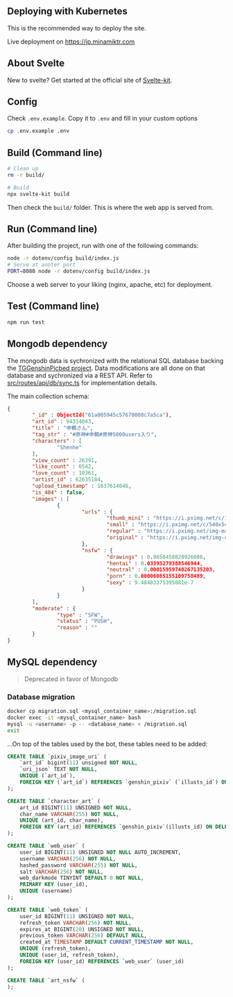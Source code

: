 ## Deploying with Kubernetes

This is the recommended way to deploy the site.

Live deployment on <https://jp.minamiktr.com>

## About Svelte

New to svelte? Get started at the official site of [Svelte-kit](https://kit.svelte.dev/).

## Config

Check `.env.example`. Copy it to `.env` and fill in your custom options

```bash
cp .env.example .env
```

## Build (Command line)

```bash
# Clean up
rm -r build/

# Build
npx svelte-kit build
```

Then check the `build/` folder. This is where the web app is served from.

## Run (Command line)

After building the project, run with one of the following commands:

```bash
node -r dotenv/config build/index.js
# Serve at anoter port
PORT=8080 node -r dotenv/config build/index.js
```

Choose a web server to your liking (nginx, apache, etc) for deployment.

## Test (Command line)

```bash
npm run test
```

## Mongodb dependency

The mongodb data is sychronized with the relational SQL database backing the [TGGenshinPicbed project](https://github.com/luoshuijs/TGGenshinPicBed_Bot). Data modifications are all done on that database and sychronized via a REST API. Refer to [src/routes/api/db/sync.ts](src/routes/api/db/sync.ts) for implementation details.

The main collection schema:

```json
{
        "_id" : ObjectId("61a005945c57670008c7a5ca"),
        "art_id" : 94314043,
        "title" : "申鶴さん",
        "tag_str" : "#原神#申鶴#原神5000users入り",
        "characters" : [
                "Shenhe"
        ],
        "view_count" : 26391,
        "like_count" : 6542,
        "love_count" : 10361,
        "artist_id" : 62635184,
        "upload_timestamp" : 1637614046,
        "is_404" : false,
        "images" : [
                {
                        "urls" : {
                                "thumb_mini" : "https://i.pximg.net/c/128x128/custom-thumb/img/2021/11/23/05/47/26/94314043_p0_custom1200.jpg",
                                "small" : "https://i.pximg.net/c/540x540_70/img-master/img/2021/11/23/05/47/26/94314043_p0_master1200.jpg",
                                "regular" : "https://i.pximg.net/img-master/img/2021/11/23/05/47/26/94314043_p0_master1200.jpg",
                                "original" : "https://i.pximg.net/img-original/img/2021/11/23/05/47/26/94314043_p0.png"
                        },
                        "nsfw" : {
                                "drawings" : 0.9658458828926086,
                                "hentai" : 0.03393279388546944,
                                "neutral" : 0.00015959740267135203,
                                "porn" : 0.00006085155109758489,
                                "sexy" : 9.48483375395881e-7
                        }
                }
        ],
        "moderate" : {
                "type" : "SFW",
                "status" : "PUSH",
                "reason" : ""
        }
}
```

## MySQL dependency

> Deprecated in favor of Mongodb

### Database migration

```bash
docker cp migration.sql <mysql_container_name>:/migration.sql
docker exec -it <mysql_container_name> bash
mysql -u <username> -p -- <database_name> < /migration.sql
exit
```

...On top of the tables used by the bot, these tables need to be added:

```sql
CREATE TABLE `pixiv_image_uri` (
    `art_id` bigint(11) unsigned NOT NULL,
    `uri_json` TEXT NOT NULL,
    UNIQUE (`art_id`),
    FOREIGN KEY (`art_id`) REFERENCES `genshin_pixiv` (`illusts_id`) ON DELETE CASCADE
);
```

```sql
CREATE TABLE `character_art` (
    art_id BIGINT(11) UNSIGNED NOT NULL,
    char_name VARCHAR(255) NOT NULL,
    UNIQUE (art_id, char_name),
    FOREIGN KEY (art_id) REFERENCES `genshin_pixiv`(illusts_id) ON DELETE CASCADE
);
```

```sql
CREATE TABLE `web_user` (
    user_id BIGINT(11) UNSIGNED NOT NULL AUTO_INCREMENT,
    username VARCHAR(256) NOT NULL,
    hashed_password VARCHAR(255) NOT NULL,
    salt VARCHAR(256) NOT NULL,
    web_darkmode TINYINT DEFAULT 0 NOT NULL,
    PRIMARY KEY (user_id),
    UNIQUE (username)
);
```

```sql
CREATE TABLE `web_token` (
    user_id BIGINT(11) UNSIGNED NOT NULL,
    refresh_token VARCHAR(256) NOT NULL,
    expires_at BIGINT(20) UNSIGNED NOT NULL,
    previous_token VARCHAR(256) DEFAULT NULL,
    created_at TIMESTAMP DEFAULT CURRENT_TIMESTAMP NOT NULL,
    UNIQUE (refresh_token),
    UNIQUE (user_id, refresh_token),
    FOREIGN KEY (user_id) REFERENCES `web_user` (user_id)
);
```

```sql
CREATE TABLE `art_nsfw` (
);
```
